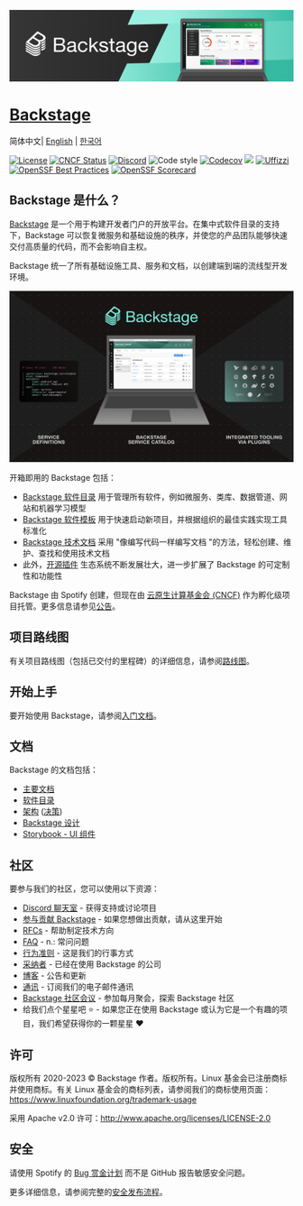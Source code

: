 [![headline](docs/assets/headline.png)](https://backstage.io/)

# [Backstage](https://backstage.io)

简体中文\| [English](README.md) \| [한국어](README-ko_kr.md)

[![License](https://img.shields.io/badge/License-Apache%202.0-blue.svg)](https://opensource.org/licenses/Apache-2.0)
[![CNCF Status](https://img.shields.io/badge/cncf%20status-incubation-blue.svg)](https://www.cncf.io/projects)
[![Discord](https://img.shields.io/discord/687207715902193673?logo=discord&label=Discord&color=5865F2&logoColor=white)](https://discord.gg/backstage-687207715902193673)
![Code style](https://img.shields.io/badge/code_style-prettier-ff69b4.svg)
[![Codecov](https://img.shields.io/codecov/c/github/backstage/backstage)](https://codecov.io/gh/backstage/backstage)
[![](https://img.shields.io/github/v/release/backstage/backstage)](https://github.com/backstage/backstage/releases)
[![Uffizzi](https://img.shields.io/endpoint?url=https%3A%2F%2Fapp.uffizzi.com%2Fapi%2Fv1%2Fpublic%2Fshields%2Fgithub.com%2Fbackstage%2Fbackstage)](https://app.uffizzi.com/ephemeral-environments/backstage/backstage)
[![OpenSSF Best Practices](https://bestpractices.coreinfrastructure.org/projects/7678/badge)](https://bestpractices.coreinfrastructure.org/projects/7678)
[![OpenSSF Scorecard](https://api.securityscorecards.dev/projects/github.com/backstage/backstage/badge)](https://securityscorecards.dev/viewer/?uri=github.com/backstage/backstage)

## Backstage 是什么？

[Backstage](https://backstage.io/) 是一个用于构建开发者门户的开放平台。在集中式软件目录的支持下，Backstage 可以恢复微服务和基础设施的秩序，并使您的产品团队能够快速交付高质量的代码，而不会影响自主权。

Backstage 统一了所有基础设施工具、服务和文档，以创建端到端的流线型开发环境。

![software-catalog](docs/assets/header.png)

开箱即用的 Backstage 包括：

- [Backstage 软件目录](https://backstage.io/docs/features/software-catalog/) 用于管理所有软件，例如微服务、类库、数据管道、网站和机器学习模型
- [Backstage 软件模板](https://backstage.io/docs/features/software-templates/) 用于快速启动新项目，并根据组织的最佳实践实现工具标准化
- [Backstage 技术文档](https://backstage.io/docs/features/techdocs/) 采用 "像编写代码一样编写文档 "的方法，轻松创建、维护、查找和使用技术文档
- 此外，[开源插件](https://github.com/backstage/backstage/tree/master/plugins) 生态系统不断发展壮大，进一步扩展了 Backstage 的可定制性和功能性

Backstage 由 Spotify 创建，但现在由 [云原生计算基金会 (CNCF)](https://www.cncf.io) 作为孵化级项目托管。更多信息请参见[公告](https://backstage.io/blog/2022/03/16/backstage-turns-two#out-of-the-sandbox-and-into-incubation)。

## 项目路线图

有关项目路线图（包括已交付的里程碑）的详细信息，请参阅[路线图](https://backstage.io/docs/overview/roadmap)。

## 开始上手

要开始使用 Backstage，请参阅[入门文档](https://backstage.io/docs/getting-started)。

## 文档

Backstage 的文档包括：

- [主要文档](https://backstage.io/docs)
- [软件目录](https://backstage.io/docs/features/software-catalog/)
- [架构](https://backstage.io/docs/overview/architecture-overview) ([决策](https://backstage.io/docs/architecture-decisions/))
- [Backstage 设计](https://backstage.io/docs/dls/design)
- [Storybook - UI 组件](https://backstage.io/storybook)

## 社区

要参与我们的社区，您可以使用以下资源：

- [Discord 聊天室](https://discord.gg/backstage-687207715902193673) - 获得支持或讨论项目
- [参与贡献 Backstage](https://github.com/backstage/backstage/blob/master/CONTRIBUTING.md) - 如果您想做出贡献，请从这里开始
- [RFCs](https://github.com/backstage/backstage/labels/rfc) - 帮助制定技术方向
- [FAQ](https://backstage.io/docs/FAQ) - n.: 常问问题
- [行为准则](CODE_OF_CONDUCT.md) - 这是我们的行事方式
- [采纳者](ADOPTERS.md) - 已经在使用 Backstage 的公司
- [博客](https://backstage.io/blog/) - 公告和更新
- [通讯](https://spoti.fi/backstagenewsletter) - 订阅我们的电子邮件通讯
- [Backstage 社区会议](https://github.com/backstage/community) - 参加每月聚会，探索 Backstage 社区
- 给我们点个星星吧 ⭐️ - 如果您正在使用 Backstage 或认为它是一个有趣的项目，我们希望获得你的一颗星星 ❤️

## 许可

版权所有 2020-2023 © Backstage 作者。版权所有。Linux 基金会已注册商标并使用商标。有关 Linux 基金会的商标列表，请参阅我们的商标使用页面：https://www.linuxfoundation.org/trademark-usage

采用 Apache v2.0 许可：http://www.apache.org/licenses/LICENSE-2.0

## 安全

请使用 Spotify 的 [Bug 赏金计划](https://hackerone.com/spotify) 而不是 GitHub 报告敏感安全问题。

更多详细信息，请参阅完整的[安全发布流程](SECURITY.md)。
